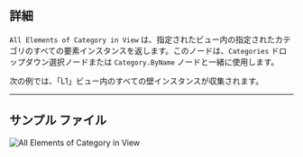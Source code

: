 ## 詳細
`All Elements of Category in View` は、指定されたビュー内の指定されたカテゴリのすべての要素インスタンスを返します。このノードは、`Categories` ドロップダウン選択ノードまたは `Category.ByName` ノードと一緒に使用します。

次の例では、「L1」ビュー内のすべての壁インスタンスが収集されます。
___
## サンプル ファイル

![All Elements of Category in View](./DSRevitNodesUI.ElementsOfCategoryInView_img.jpg)
